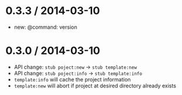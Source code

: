 
0.3.3 / 2014-03-10
==================

 * new: @command: version

0.3.0 / 2014-03-10
==================
  
  * API change: `stub poject:new` -> `stub template:new`
  * API change: `stub poject:info` -> `stub template:info`
  * `template:info` will cache the project information
  * `template:new` will abort if project at desired directory already exists

